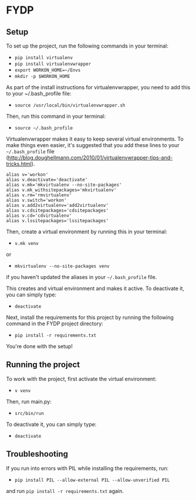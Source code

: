 # FYDP

## Setup

To set up the project, run the following commands in your terminal:

* `pip install virtualenv`
* `pip install virtualenvwrapper`
* `export WORKON_HOME=~/Envs`
* `mkdir -p $WORKON_HOME`

As part of the install instructions for virtualenvwrapper, you need to add this to your ~/.bash_profile file:

* `source /usr/local/bin/virtualenvwrapper.sh`

Then, run this command in your terminal:

* `source ~/.bash_profile`

Virtualenvwrapper makes it easy to keep several virtual environments. To make things even easier, it's suggested that you add these lines to your `~/.bash_profile` file (http://blog.doughellmann.com/2010/01/virtualenvwrapper-tips-and-tricks.html).

```
alias v='workon'
alias v.deactivate='deactivate'
alias v.mk='mkvirtualenv --no-site-packages'
alias v.mk_withsitepackages='mkvirtualenv'
alias v.rm='rmvirtualenv'
alias v.switch='workon'
alias v.add2virtualenv='add2virtualenv'
alias v.cdsitepackages='cdsitepackages'
alias v.cd='cdvirtualenv'
alias v.lssitepackages='lssitepackages'
```

Then, create a virtual environment by running this in your terminal:

* `v.mk venv`

or 

* `mkvirtualenv --no-site-packages venv`

if you haven't updated the aliases in your `~/.bash_profile` file.

This creates and virtual environment and makes it active. To deactivate it, you can simply type:

* `deactivate`

Next, install the requirements for this project by running the following command in the FYDP project directory:

* `pip install -r requirements.txt`

You're done with the setup!

## Running the project

To work with the project, first activate the virtual environment:

* `v venv`

Then, run main.py:

* `src/bin/run`

To deactivate it, you can simply type:

* `deactivate`

## Troubleshooting

If you run into errors with PIL while installing the requirements, run:

* `pip install PIL --allow-external PIL --allow-unverified PIL`

and run `pip install -r requirements.txt` again.
